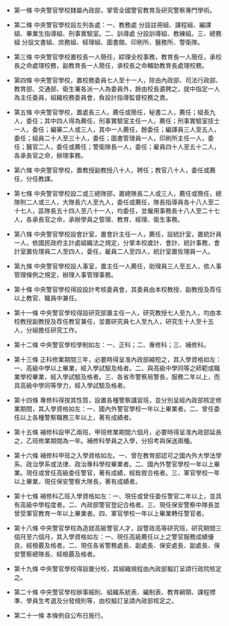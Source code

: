 * 第一條 中央警官學校隸屬內政部，掌管全國警官教育及研究警察專門學術。

* 第二條 中央警官學校設左列各處：一、教務處 分設註冊組、課程組、編譯組、畢業生指導組、刑事實驗室。二、訓導處 分設訓導組、教練組。三、總務組 分設文書組、庶務組、經理組、圖書館、印刷所、醫務所、警衛隊。

* 第三條 中央警官學校置校長一人簡任，綜理全校事務，教育長一人簡任，承校長之命處理校務，副教育長一人簡任，承校長之命輔助教育長處理校務。

* 第四條 中央警官學校，置校務委員七人至十一人，除由內政部、司法行政部、教育部、交通部、衛生署各派一人為委員外，餘由校長遴聘之，就中指定一人為主任委員，組織校務委員會，負設計指導監督校務之責。

* 第五條 中央警官學校，置處長三人，薦任或簡任，秘書二人，薦任；組長九人，委任；其中四人得為薦任，刑事實驗室主任一人，薦任；刑事實驗室技士一人，委任；編審二人或三人，其中一人薦任，餘委任；編譯員三人至五人，委任；組員二十人至三十人，委任；圖書管理員一人，印刷所主任一人，委任；醫官二人，委任或薦任；警衛隊長一人，委任；雇員四十人至五十二人，各承長官之命，辦理事務。

* 第六條 中央警官學校，置教授副教授八十人，聘任；教官八十人，委任或薦任，分任教課。

* 第七條 中央警官學校設二或三總隊部，置總隊長二人或三人，薦任或簡任，總隊附二人或三人，大隊長六人至九人，委任或薦任，隊長指導員各十八人至二十七人，區隊長五十四人至八十一人，均委任，並僱用事務長十八人至二十七人，各承長官之命，承辦學員之管理、教育、經理、衛生事務。

* 第八條 中央警官學校設會計室，置會計主任一人，薦任，設統計室，置統計員一人，依國民政府主計處組織法之規定，分掌本校歲計、會計、統計事務，會計室置佐理員二人至四人，委任，雇員二人至四人，統計室置佐理員一人。

* 第九條 中央警官學校設人事室，置主任一人薦任，助理員三人至五人，依人事管理條例之規定，辦理人事管理事務。

* 第十條 中央警官學校得設設計考核委員會，其委員由本校教授、副教授及荐任以上教官、職員中兼任。

* 第十一條 中央警官學校得設研究部置主任一人，研究教授七人至九人，均由本校教授副教授及荐任教官兼任，並置研究員七人至九人，研究生十人至十五人，分組擔任研究工作。

* 第十二條 中央警官學校學制如左：一、正科；二、專修科；三、補修科。

* 第十三條 正科修業期間三年，必要時得呈准內政部縮短之，其入學資格如左：一、高級中學以上畢業，經入學試驗及格者。二、與高級中學同等之師範或職業學校畢業，經入學試驗及格者。三、各省市警察局警長，服務二年以上，而具高級中學同等學力，經入學試驗及格者。

* 第十四條 專修科得按其性質，設置各種警察講習班，並分別呈經內政部核定修業期間，其入學資格如左：一、國內外警官學校一年以上畢業者。二、曾任委任以上各種警察職務三年以上，著有成績者。

* 第十五條 補修科設甲乙兩班，甲班修業期間六個月，必要時得呈准內政部延長之，乙班修業期間為一年。補修科學員之入學，分招考與保送兩種。

* 第十六條 補修科甲班之入學資格如左。一、曾在教育部認可之國內外大學法學系、政治學系或法律、政治專科學校畢業者。二、國內外警官學校一年以上畢業。現任或曾任高級委任警官，著有成績，經銓敘合格者。三、軍官學校一年以上畢業，現任保安警察大隊長，著有成績者。

* 第十七條 補修科乙班入學資格如左：一、現任或曾任委任警官二年以上，並具有高級中學程度者。二、內政部警官登記合格者。三、現任保安警察中隊長並曾受軍官教育一年以上畢業者。四、軍官學校一年以上畢業轉任警官者。

* 第十八條 中央警官學校為造就高級警官人才，設警政高等研究班，研究期間三個月至六個月，其入學資格如左：一、現任高級薦任以上之警官服務成績優良，經檢覈及格者。二、現任各省警務處長、副處長、保安處長、副處長、保安警察總隊長、經檢覈及格者。

* 第十九條 中央警官學校得設置分校，其組織規程由內政部擬訂呈請行政院核定之。

* 第二十條 中央警官學校辦事細則、組織系統表、編制表、教育綱領、課程標準、學員生考選及分發規則等，由校擬訂呈請內政部核定之。

* 第二十一條 本條例自公布日施行。

